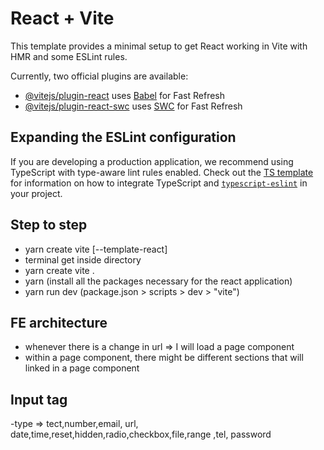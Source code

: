 # React + Vite

This template provides a minimal setup to get React working in Vite with HMR and some ESLint rules.

Currently, two official plugins are available:

- [@vitejs/plugin-react](https://github.com/vitejs/vite-plugin-react/blob/main/packages/plugin-react) uses [Babel](https://babeljs.io/) for Fast Refresh
- [@vitejs/plugin-react-swc](https://github.com/vitejs/vite-plugin-react/blob/main/packages/plugin-react-swc) uses [SWC](https://swc.rs/) for Fast Refresh

## Expanding the ESLint configuration

If you are developing a production application, we recommend using TypeScript with type-aware lint rules enabled. Check out the [TS template](https://github.com/vitejs/vite/tree/main/packages/create-vite/template-react-ts) for information on how to integrate TypeScript and [`typescript-eslint`](https://typescript-eslint.io) in your project.

## Step to step

- yarn create vite <folder> [--template-react]
- terminal get inside directory
- yarn create vite .
- yarn (install all the packages necessary for the react application)
- yarn run dev (package.json > scripts > dev > "vite")

## FE architecture

- whenever there is a change in url => I will load a page component
- within a page component, there might be different sections that will linked in a page component

## Input tag

-type => tect,number,email, url, date,time,reset,hidden,radio,checkbox,file,range ,tel, password
